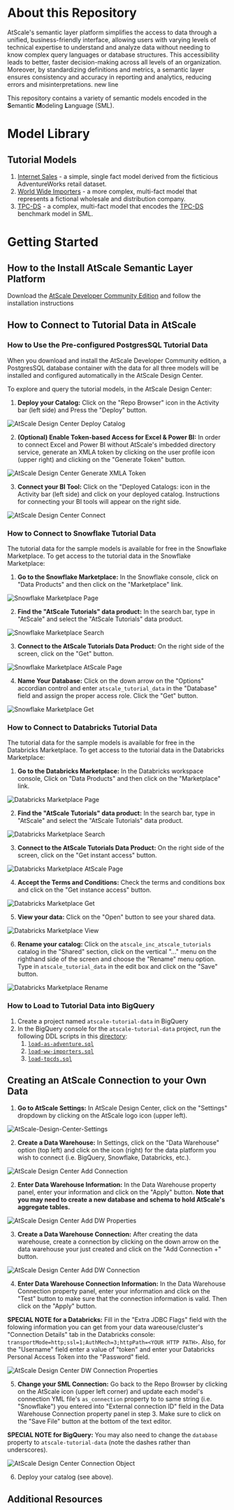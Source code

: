 # About this Repository
AtScale's semantic layer platform simplifies the access to data through a unified, business-friendly interface, allowing users with varying levels of technical expertise to understand and analyze data without needing to know complex query languages or database structures. This accessibility leads to better, faster decision-making across all levels of an organization. Moreover, by standardizing definitions and metrics, a semantic layer ensures consistency and accuracy in reporting and analytics, reducing errors and misinterpretations.
new line

This repository contains a variety of semantic models encoded in the **S**emantic **M**odeling **L**anguage (SML).

# Model Library

## Tutorial Models
1. [Internet Sales](models/tutorials/internet-sales) - a simple, single fact model derived from the ficticious AdventureWorks retail dataset.
2. [World Wide Importers](models/tutorials/world-wide-importers) - a more complex, multi-fact model that represents a fictional wholesale and distribution company.
3. [TPC-DS](models/tutorials/tpc-ds) - a complex, multi-fact model that encodes the [TPC-DS](https://www.tpc.org/tpcds/) benchmark model in SML.

# Getting Started

## How to the Install AtScale Semantic Layer Platform
Download the [AtScale Developer Community Edition](http://www.atscale.com/community) and follow the installation instructions

## How to Connect to Tutorial Data in AtScale
### How to Use the Pre-configured PostgresSQL Tutorial Data
When you download and install the AtScale Developer Community edition, a PostgresSQL database container with the data for all three models will be installed and configured automatically in the AtScale Design Center. 

To explore and query the tutorial models, in the AtScale Design Center:

1. **Deploy your Catalog:** Click on the "Repo Browser" icon in the Activity bar (left side) and Press the "Deploy" button.

![AtScale Design Center Deploy Catalog](images/AtScale-Design-Center-Deploy-Catalog.png)

2. **(Optional) Enable Token-based Access for Excel & Power BI:** In order to connect Excel and Power BI without AtScale's imbedded directory service, generate an XMLA token by clicking on the user profile icon (upper right) and clicking on the "Generate Token" button.

![AtScale Design Center Generate XMLA Token](images/AtScale-Design-Center-Generate-XMLA-Token.png)

3. **Connect your BI Tool:** Click on the "Deployed Catalogs: icon in the Activity bar (left side) and click on your deployed catalog. Instructions for connecting your BI tools will appear on the right side.

![AtScale Design Center Connect](images/AtScale-Design-Center-Connect.png)

### How to Connect to Snowflake Tutorial Data
The tutorial data for the sample models is available for free in the Snowflake Marketplace. To get access to the tutorial data in the Snowflake Marketplace:

1. **Go to the Snowflake Marketplace:** In the Snowflake console, click on "Data Products" and then click on the "Marketplace" link.

![Snowflake Marketplace Page](images/Snowflake-Marketplace-Page.png)

2. **Find the "AtScale Tutorials" data product:** In the search bar, type in "AtScale" and select the "AtScale Tutorials" data product.

![Snowflake Marketplace Search](images/Snowflake-Marketplace-Search.png)

3. **Connect to the AtScale Tutorials Data Product:** On the right side of the screen, click on the "Get" button.

![Snowflake Marketplace AtScale Page](images/Snowflake-Marketplace-AtScale-Page.png)

4. **Name Your Database:** Click on the down arrow on the "Options" accordian control and enter `atscale_tutorial_data` in the "Database" field and assign the proper access role. Click the "Get" button.

![Snowflake Marketplace Get](images/Snowflake-Marketplace-Get.png)

### How to Connect to Databricks Tutorial Data
The tutorial data for the sample models is available for free in the Databricks Marketplace. To get access to the tutorial data in the Databricks Marketplace:

1. **Go to the Databricks Marketplace:** In the Databricks workspace console, Click on "Data Products" and then click on the "Marketplace" link.

![Databricks Marketplace Page](images/Databricks-Marketplace-Page.png)

2. **Find the "AtScale Tutorials" data product:** In the search bar, type in "AtScale" and select the "AtScale Tutorials" data product.

![Databricks Marketplace Search](images/Databricks-Marketplace-Search.png)

3. **Connect to the AtScale Tutorials Data Product:** On the right side of the screen, click on the "Get instant access" button.

![Databricks Marketplace AtScale Page](images/Databricks-Marketplace-AtScale-Page.png)

4. **Accept the Terms and Conditions:** Check the terms and conditions box and click on the "Get instance access" button.

![Databricks Marketplace Get](images/Databricks-Marketplace-Get.png)

5. **View your data:** Click on the "Open" button to see your shared data.

![Databricks Marketplace View](images/Databricks-Marketplace-View.png)

6. **Rename your catalog:** Click on the `atscale_inc_atscale_tutorials` catalog in the "Shared" section, click on the vertical "..." menu on the righthand side of the screen and choose the "Rename" menu option. Type in `atscale_tutorial_data` in the edit box and click on the "Save" button.

![Databricks Marketplace Rename](images/Databricks-Marketplace-Rename.png)

### How to Load to Tutorial Data into BigQuery

1. Create a project named `atscale-tutorial-data` in BigQuery
2. In the BigQuery console for the `atscale-tutorial-data` project, run the following DDL scripts in this [directory](data/loaders/bigquery):
	1. [`load-as-adventure.sql`](data/loaders/bigquery/load-as_adventure.sql)
	2. [`load-ww-importers.sql`](data/loaders/bigquery/load-ww-importers.sql)
	3. [`load-tpcds.sql`](data/loaders/bigquery/load-tpcds.sql)

## Creating an AtScale Connection to your Own Data

1. **Go to AtScale Settings:** In AtScale Design Center, click on the "Settings" dropdown by clicking on the AtScale logo icon (upper left).

![AtScale-Design-Center-Settings](images/AtScale-Design-Center-Settings.png)

2. **Create a Data Warehouse:** In Settings, click on the "Data Warehouse" option (top left) and click on the icon (right) for the data platform you wish to connect (i.e. BigQuery, Snowflake, Databricks, etc.).

![AtScale Design Center Add Connection](images/AtScale-Design-Center-Add-Snowflake.png)

2. **Enter Data Warehouse Information:** In the Data Warehouse property panel, enter your information and click on the "Apply" button. **Note that you may need to create a new database and schema to hold AtScale's aggregate tables.**

![AtScale Design Center Add DW Properties](images/AtScale-Design-Center-DW-Properties.png)

3. **Create a Data Warehouse Connection:** After creating the data warehouse, create a connection by clicking on the down arrow on the data warehouse your just created and click on the "Add Connection +" button.

![AtScale Design Center Add DW Connection](images/AtScale-Design-Center-DW-Connection.png)

4. **Enter Data Warehouse Connection Information:** In the Data Warehouse Connection property panel, enter your information and click on the "Test" button to make sure that the connection information is valid. Then click on the "Apply" button. 

**SPECIAL NOTE for a Databricks:** Fill in the "Extra JDBC Flags" field with the folowing information you can get from your data wareouse/cluster's "Connection Details" tab in the Databricks console: `transportMode=http;ssl=1;AuthMech=3;httpPath=<YOUR HTTP PATH>`. Also, for the "Username" field enter a value of "token" and enter your Databricks Personal Access Token into the "Password" field.  

![AtScale Design Center DW Connection Properties](images/AtScale-Design-Center-DW-Connection-Properties.png)

5. **Change your SML Connection:** Go back to the Repo Browser by clicking on the AtScale icon (upper left corner) and update each model's connection YML file's `as_connection` property to to same string (i.e. "Snowflake") you entered into "External connection ID" field in the Data Warehouse Connection property panel in step 3. Make sure to click on the "Save File" button at the bottom of the text editor.

**SPECIAL NOTE for BigQuery:** You may also need to change the `database` property to `atscale-tutorial-data` (note the dashes rather than underscores).

![AtScale Design Center Connection Object](images/AtScale-Design-Center-Connection-Object.png)

6. Deploy your catalog (see above).

## Additional Resources
